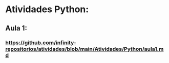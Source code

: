 # Atividades Python:

## Aula 1:
### https://github.com/infinity-repositorios/atividades/blob/main/Atividades/Python/aula1.md